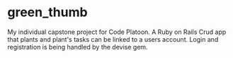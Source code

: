 # green_thumb

My individual capstone project for Code Platoon. A Ruby on Rails Crud app that plants and plant's tasks can be linked to a users account. Login and registration is being handled by the devise gem.  